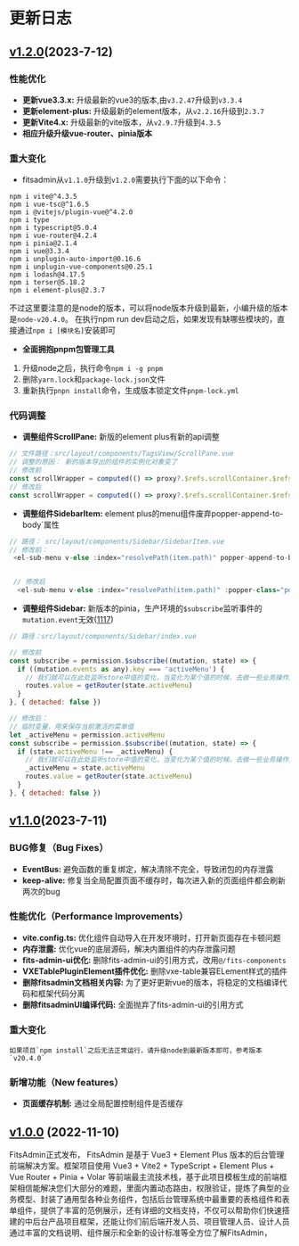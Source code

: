 # 更新日志

## [v1.2.0](https://caoguanjie.github.io/fitsadmin-docs/guide/CHANGELOG.html#_1-1-0-2023-7-12)(2023-7-12)

### 性能优化
-  **更新vue3.3.x:** 升级最新的vue3的版本,由`v3.2.47`升级到`v3.3.4`
-  **更新element-plus:** 升级最新的element版本，从`v2.2.16`升级到`2.3.7`
-  **更新Vite4.x:** 升级最新的vite版本，从`v2.9.7`升级到`4.3.5`
-  **相应升级升级vue-router、pinia版本** 

### 重大变化

-  fitsadmin从`v1.1.0`升级到`v1.2.0`需要执行下面的以下命令：
```shell
npm i vite@^4.3.5
npm i vue-tsc@^1.6.5
npm i @vitejs/plugin-vue@^4.2.0
npm i type
npm i typescript@5.0.4
npm i vue-router@4.2.4
npm i pinia@2.1.4
npm i vue@3.3.4
npm i unplugin-auto-import@0.16.6
npm i unplugin-vue-components@0.25.1
npm i lodash@4.17.5
npm i terser@5.18.2
npm i element-plus@2.3.7
```
不过这里要注意的是node的版本，可以将node版本升级到最新，小编升级的版本是`node-v20.4.0`。
在执行npm run dev启动之后，如果发现有缺哪些模块的，直接通过`npm i [模块名]`安装即可

-  **全面拥抱pnpm包管理工具**
  1. 升级node之后，执行命令`npm i -g pnpm`
  2. 删除`yarn.lock`和`package-lock.json`文件
  3. 重新执行`pnpn install`命令，生成版本锁定文件`pnpm-lock.yml`


### 代码调整

-  **调整组件ScrollPane:** 新版的element plus有新的api调整
```js
// 文件路径：src/layout/components/TagsView/ScrollPane.vue
// 调整的原因： 新的版本导出的组件的实例化对象变了
// 修改前
const scrollWrapper = computed(() => proxy?.$refs.scrollContainer.$refs.wrap$);
// 修改后
const scrollWrapper = computed(() => proxy?.$refs.scrollContainer.$refs.wrapRef);
```

- **调整组件SidebarItem:** element plus的menu组件废弃popper-append-to-body`属性
```js
// 路径： src/layout/components/Sidebar/SidebarItem.vue
// 修改前：
 <el-sub-menu v-else :index="resolvePath(item.path)" popper-append-to-body :popper-class="popperClass"></el-sub-menu>


 // 修改后
  <el-sub-menu v-else :index="resolvePath(item.path)" :popper-class="popperClass"></el-sub-menu>
```



- **调整组件Sidebar:** 新版本的pinia，生产环境的`$subscribe`监听事件的`mutation.event`无效([1117](https://github.com/vuejs/pinia/discussions/1117))
```js
// 路径：src/layout/components/Sidebar/index.vue

// 修改前
const subscribe = permission.$subscribe((mutation, state) => {
  if ((mutation.events as any).key === 'activeMenu') {
    // 我们就可以在此处监听store中值的变化，当变化为某个值的时候，去做一些业务操作之类的
    routes.value = getRouter(state.activeMenu)
  }
}, { detached: false })

// 修改后：
// 临时变量，用来保存当前激活的菜单值
let _activeMenu = permission.activeMenu
const subscribe = permission.$subscribe((mutation, state) => {
  if (state.activeMenu !== _activeMenu) {
    // 我们就可以在此处监听store中值的变化，当变化为某个值的时候，去做一些业务操作之类的
    _activeMenu = state.activeMenu
    routes.value = getRouter(state.activeMenu)
  }
}, { detached: false })
```


## [v1.1.0](https://caoguanjie.github.io/fitsadmin-docs/guide/CHANGELOG.html#_1-1-0-2023-7-11)(2023-7-11)

### BUG修复（Bug Fixes）
-  **EventBus:** 避免函数的重复绑定，解决清除不完全，导致闭包的内存泄露
-  **keep-alive:** 修复当全局配置页面不缓存时，每次进入新的页面组件都会刷新两次的bug

### 性能优化（Performance Improvements）
- **vite.config.ts:** 优化组件自动导入在开发环境时，打开新页面存在卡顿问题
- **内存泄露:** 优化vue的底层源码，解决内置组件的内存泄露问题
- **fits-admin-ui优化:** 删除fits-admin-ui的引用方式，改用`@/fits-components`
- **VXETablePluginElement插件优化:** 删除vxe-table兼容ELement样式的插件
- **删除fitsadmin文档相关内容:** 为了更好更新vue的版本，将稳定的文档编译代码和框架代码分离
- **删除fitsadminUI编译代码:** 全面抛弃了fits-admin-ui的引用方式

### 重大变化
    如果项目`npm install`之后无法正常运行，请升级node到最新版本即可，参考版本`v20.4.0`

### 新增功能（New features）
- **页面缓存机制:** 通过全局配置控制组件是否缓存

## [v1.0.0](https://github.com/caoguanjie/fitsadmin/tree/v1.0.0) (2022-11-10)
FitsAdmin正式发布， FitsAdmin 是基于 Vue3 + Element Plus 版本的后台管理前端解决方案。框架项目使用 Vue3 + Vite2 + TypeScript + Element Plus + Vue Router + Pinia + Volar 等前端最主流技术栈，基于此项目模板生成的前端框架相信能解决您们大部分的难题，里面内置动态路由，权限验证，提炼了典型的业务模型、封装了通用型各种业务组件，包括后台管理系统中最重要的表格组件和表单组件，提供了丰富的范例展示，还有详细的文档支持，不仅可以帮助你们快速搭建的中后台产品项目框架，还能让你们前后端开发人员、项目管理人员、设计人员通过丰富的文档说明、组件展示和全新的设计标准等全方位了解FitsAdmin，